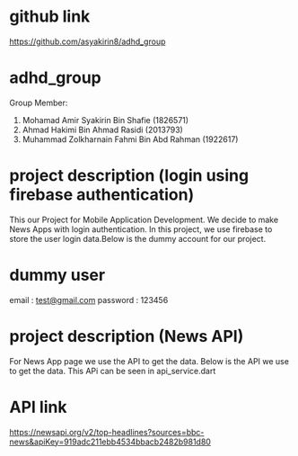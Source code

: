# github link
https://github.com/asyakirin8/adhd_group


# adhd_group
Group Member:
1. Mohamad Amir Syakirin Bin Shafie (1826571)
2. Ahmad Hakimi Bin Ahmad Rasidi (2013793)
3. Muhammad Zolkharnain Fahmi Bin Abd Rahman (1922617)


# project description (login using firebase authentication)
This our Project for Mobile Application Development.
We decide to make News Apps with login authentication.
In this project, we use firebase to store the user login data.Below is the dummy account for our project.

# dummy user
email : test@gmail.com
password : 123456


# project description (News API)
For News App page we use the API to get the data. Below is the API we use to get the data. This APi can be seen
in api_service.dart

# API link
https://newsapi.org/v2/top-headlines?sources=bbc-news&apiKey=919adc211ebb4534bbacb2482b981d80